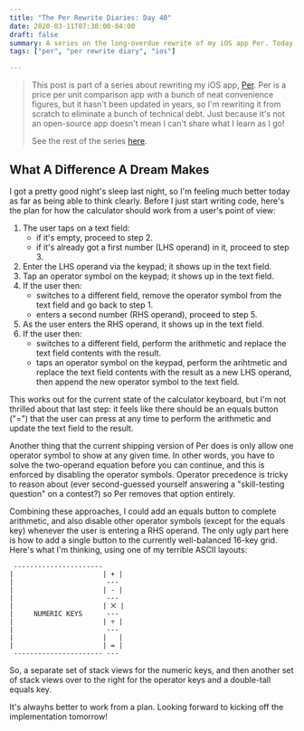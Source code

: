 ```yaml
---
title: "The Per Rewrite Diaries: Day 40"
date: 2020-03-11T07:30:00-04:00
draft: false
summary: A series on the long-overdue rewrite of my iOS app Per. Today, I rethink the calculator feature.
tags: ["per", "per rewrite diary", "ios"]

---
```


> This post is part of a series about rewriting my iOS app, [Per](https://droppedbits.com/apps/per). Per is a price per unit comparison app with a bunch of neat convenience figures, but it hasn't been updated in years, so I'm rewriting it from scratch to eliminate a bunch of technical debt. Just because it's not an open-source app doesn't mean I can't share what I learn as I go!
> 
> See the rest of the series [here](/tags/per-rewrite-diary/).

## What A Difference A Dream Makes

I got a pretty good night's sleep last night, so I'm feeling much better today as far as being able to think clearly. Before I just start writing code, here's the plan for how the calculator should work from a user's point of view:

1. The user taps on a text field:
    - if it's empty, proceed to step 2.
    - if it's already got a first number (LHS operand) in it, proceed to step 3.
2. Enter the LHS operand via the keypad; it shows up in the text field.
3. Tap an operator symbol on the keypad; it shows up in the text field.
4. If the user then:
    - switches to a different field, remove the operator symbol from the text field and go back to step 1.
    - enters a second number (RHS operand), proceed to step 5.
5. As the user enters the RHS operand, it shows up in the text field.
6. If the user then:
    - switches to a different field, perform the arithmetic and replace the text field contents with the result.
    - taps an operator symbol on the keypad, perform the arihtmetic and replace the text field contents with the result as a new LHS operand, then append the new operator symbol to the text field.
    
This works out for the current state of the calculator keyboard, but I'm not thrilled about that last step: it feels like there should be an equals button ("=") that the user can press at any time to perform the arithmetic and update the text field to the result.

Another thing that the current shipping version of Per does is only allow one operator symbol to show at any given time. In other words, you have to solve the two-operand equation before you can continue, and this is enforced by disabling the operator symbols. Operator precedence is tricky to reason about (ever second-guessed yourself answering a "skill-testing question" on a contest?) so Per removes that option entirely.

Combining these approaches, I could add an equals button to complete arithmetic, and also disable other operator symbols (except for the equals key) whenever the user is entering a RHS operand. The only ugly part here is how to add a single button to the currently well-balanced 16-key grid. Here's what I'm thinking, using one of my terrible ASCII layouts:

```
 ----------------------
|                      | + |
|                       ---
|                      | - |
|                       ---
|                      | ⨉ |
|     NUMERIC KEYS      ---
|                      | ÷ |
|                       ---
|                      |   |
|                      | = |
 ---------------------- ---
```

So, a separate set of stack views for the numeric keys, and then another set of stack views over to the right for the operator keys and a double-tall equals key.

It's alwayhs better to work from a plan. Looking forward to kicking off the implementation tomorrow!